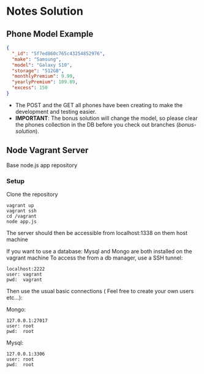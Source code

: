 # Notes Solution

## Phone Model Example

```json
{
  "_id": "5f7ed860c765c43254852976",
  "make": "Samsung",
  "model": "Galaxy S10",
  "storage": "512GB",
  "monthlyPremium": 9.99,
  "yearlyPremium": 109.89,
  "excess": 150
}
```

- The POST and the GET all phones have been creating to make the development and testing easier.
- **IMPORTANT**: The bonus solution will change the model, so please clear the phones collection in the DB before you check out branches (_bonus-solution_).

## Node Vagrant Server

Base node.js app repository

### Setup

Clone the repository

```
vagrant up
vagrant ssh
cd /vagrant
node app.js
```

The server should then be accessible from localhost:1338 on them host machine

If you want to use a database:
Mysql and Mongo are both installed on the vagrant machine
To access the from a db manager, use a SSH tunnel:

```
localhost:2222
user: vagrant
pwd:  vagrant
```

Then use the usual basic connections ( Feel free to create your own users etc...):

Mongo:

```
127.0.0.1:27017
user: root
pwd:  root
```

Mysql:

```
127.0.0.1:3306
user: root
pwd:  root
```
